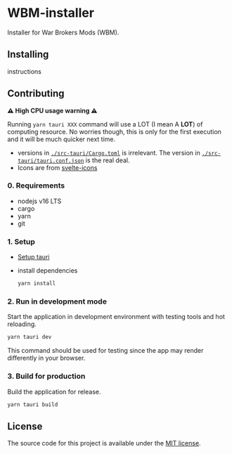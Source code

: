 # WBM-installer

Installer for War Brokers Mods (WBM).

## Installing

instructions

## Contributing

**⚠️ High CPU usage warning ⚠️**

Running `yarn tauri XXX` command will use a LOT (I mean A **LOT**) of computing resource.
No worries though, this is only for the first execution and it will be much quicker next time.

- versions in [`./src-tauri/Cargo.toml`](./src-tauri/Cargo.toml) is irrelevant. The version in [`./src-tauri/tauri.conf.json`](./src-tauri/tauri.conf.json) is the real deal.
- Icons are from [svelte-icons](https://github.com/Introvertuous/svelte-icons)

### 0. Requirements

- nodejs v16 LTS
- cargo
- yarn
- git

### 1. Setup

- [Setup tauri](https://tauri.studio/en/docs/getting-started/intro/#setting-up-your-environment)
- install dependencies

  ```bash
  yarn install
  ```

### 2. Run in development mode

Start the application in development environment with testing tools and hot reloading.

```bash
yarn tauri dev
```

This command should be used for testing since the app may render differently in your browser.

### 3. Build for production

Build the application for release.

```bash
yarn tauri build
```

## License

The source code for this project is available under the [MIT license](./LICENSE).
